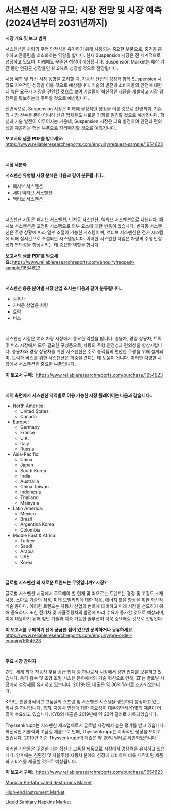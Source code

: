 <p><h1>서스펜션 시장 규모: 시장 전망 및 시장 예측 (2024년부터 2031년까지)</h1></p><p><strong>시장 개요 및 보고 범위</strong></p>
<p><p>서스펜션은 차량의 주행 안전성을 유지하기 위해 사용되는 중요한 부품으로, 충격을 흡수하고 흔들림을 최소화하는 역할을 합니다. 현재 Suspension 시장은 전 세계적으로 성장하고 있으며, 미래에도 꾸준한 성장이 예상됩니다. Suspension Market는 예상 기간 동안 연평균 성장률인 14.9%로 성장할 것으로 전망됩니다.</p><p>시장 예측 및 최신 시장 동향을 고려할 때, 자동차 산업의 성장과 함께 Suspension 시장도 지속적인 성장을 이룰 것으로 예상됩니다. 기술의 발전과 소비자들의 안전에 대한 더 높은 요구가 시장을 견인할 것으로 보여 기업들이 혁신적인 제품을 개발하고 시장 경쟁력을 확보하는데 주력할 것으로 예상됩니다.</p><p>전반적으로, Suspension 시장은 미래에 긍정적인 성장을 이룰 것으로 전망되며, 기존의 시장 선수들 뿐만 아니라 신규 업체들도 새로운 기회를 발견할 것으로 예상됩니다. 혁신과 기술 발전이 이루어지는 가운데, Suspension 시장은 더욱 발전하여 안전과 편의성을 제공하는 핵심 부품으로 자리매김할 것으로 예측됩니다.</p></p>
<p><strong>보고서의 샘플 PDF를 받으세요:</strong> <a href="https://www.reliableresearchreports.com/enquiry/request-sample/1654623">https://www.reliableresearchreports.com/enquiry/request-sample/1654623</a></p>
<p>&nbsp;</p>
<p><strong>시장 세분화</strong></p>
<p><strong>서스펜션 유형별 시장 분석은 다음과 같이 분류됩니다.:</strong></p>
<p><ul><li>패시브 서스펜션</li><li>세미 액티브 서스펜션</li><li>액티브 서스펜션</li></ul></p>
<p>&nbsp;</p>
<p><p>서스펜션 시장은 패시브 서스펜션, 반자동 서스펜션, 액티브 서스펜션으로 나뉩니다. 패시브 서스펜션은 고정된 시스템으로 외부 요소에 대한 반응이 없습니다. 반자동 서스펜션은 주행 상황에 따라 일부 조절이 가능한 시스템이며, 액티브 서스펜션은 전자 시스템에 의해 실시간으로 조절되는 시스템입니다. 이러한 서스펜션 타입은 차량의 주행 안정성과 편의성을 향상시키는 데 중요한 역할을 합니다.</p></p>
<p><strong>보고서의 샘플 PDF를 받으세요:</strong>&nbsp;<a href="https://www.reliableresearchreports.com/enquiry/request-sample/1654623">https://www.reliableresearchreports.com/enquiry/request-sample/1654623</a></p>
<p>&nbsp;</p>
<p><strong> 서스펜션 응용 분야별 시장 산업 조사는 다음과 같이 분류됩니다.:</strong></p>
<p><ul><li>승용차</li><li>가벼운 상업용 차량</li><li>트럭</li><li>버스</li></ul></p>
<p>&nbsp;</p>
<p><p>서스펜션 시장은 여러 차량 시장에서 중요한 역할을 합니다. 승용차, 경량 상용차, 트럭 및 버스 시장에서 모두 필요한 구성품으로, 차량의 주행 안정성과 편의성을 향상시킵니다. 승용차와 경량 상용차를 위한 서스펜션은 주로 승객들의 편안한 주행을 위해 설계되며, 트럭과 버스를 위한 서스펜션은 하중을 견디는 데 도움이 됩니다. 이러한 다양한 시장에서 서스펜션은 중요한 부품입니다.</p></p>
<p><strong>이 보고서 구매:</strong>&nbsp; <a href="https://www.reliableresearchreports.com/purchase/1654623">https://www.reliableresearchreports.com/purchase/1654623</a></p>
<p>&nbsp;</p>
<p><strong>지역 측면에서 서스펜션 지역별로 이용 가능한 시장 플레이어는 다음과 같습니다.:</strong></p>
<p><ul>
    <li>
        North America:
        <ul>
            <li>United States</li>
            <li>Canada</li>
        </ul>
    </li>
    <li>
        Europe:
        <ul>
            <li>Germany</li>
            <li>France</li>
            <li>U.K.</li>
            <li>Italy</li>
            <li>Russia</li>
        </ul>
    </li>
    <li>
        Asia-Pacific:
        <ul>
            <li>China</li>
            <li>Japan</li>
            <li>South Korea</li>
            <li>India</li>
            <li>Australia</li>
            <li>China Taiwan</li>
            <li>Indonesia</li>
            <li>Thailand</li>
            <li>Malaysia</li>
        </ul>
    </li>
    <li>
        Latin America:
        <ul>
            <li>Mexico</li>
            <li>Brazil</li>
            <li>Argentina Korea</li>
            <li>Colombia</li>
        </ul>
    </li>
    <li>
        Middle East & Africa:
        <ul>
            <li>Turkey</li>
            <li>Saudi</li>
            <li>Arabia</li>
            <li>UAE</li>
            <li>Korea</li>
        </ul>
    </li>
    </ul></p>
<p>&nbsp;</p>
<p><strong>글로벌 서스펜션 의 새로운 트렌드는 무엇입니까? 시장?</strong></p>
<p><p>글로벌 서스펜션 시장에서 주목해야 할 현재 및 떠오르는 트렌드는 경량 및 고강도 소재 사용, 스마트 기술의 적용, 미래 모빌리티에 대한 적응, 에너지 효율 향상을 위한 혁신적 기술 등이다. 이러한 트렌드는 자동차 산업의 변화에 대비하고 미래 시장을 선도하기 위해 중요하다. 또한 전기차 및 자율주행차의 발전에 따라 수요가 증가할 것으로 예상되며, 이에 대응하기 위해 첨단 기술과 지속 가능한 솔루션이 더욱 중요해질 것으로 전망된다.</p></p>
<p><strong>이 보고서를 구매하기 전에 궁금한 점이 있으면 문의하거나 공유하세요.</strong>- <a href="https://www.reliableresearchreports.com/enquiry/pre-order-enquiry/1654623">https://www.reliableresearchreports.com/enquiry/pre-order-enquiry/1654623</a></p>
<p>&nbsp;</p>
<p><strong>주요 시장 참여자</strong></p>
<p><p>ZF는 세계 최대 자동차 부품 공급 업체 중 하나로서 시장에서 강한 입지를 보유하고 있습니다. 충격 흡수 및 조향 조절 시스템 분야에서의 기술 혁신으로 인해, ZF는 글로벌 시장에서 성장세를 유지하고 있습니다. 2019년도 매출은 약 36억 달러로 조사되었습니다.</p><p>KYB는 친환경적이고 고품질의 스프링 및 서스펜션 시스템을 생산하여 성장하고 있는 회사 중 하나입니다. 특히, 자동차 안전에 대한 중요성이 대두되면서 KYB의 제품이 더 많이 수요되고 있습니다. KYB의 매출은 2019년에 약 22억 달러로 기록되었습니다.</p><p>Thyssenkrupp는 서스펜션 제조업체로서 글로벌 시장에서 높은 평가를 받고 있습니다. 혁신적인 기술력과 고품질 제품으로 인해, Thyssenkrupp는 지속적인 성장을 보이고 있습니다. 2019년 기준 Thyssenkrupp의 매출은 약 20억 달러로 확인되었습니다.</p><p>이러한 기업들은 꾸준한 기술 혁신과 고품질 제품으로 시장에서 경쟁력을 유지하고 있습니다. 향후에는 친환경 및 자율주행 자동차 분야의 성장에 대비하여 더욱 다각화된 제품과 서비스를 제공할 것으로 예상됩니다.</p></p>
<p><strong>이 보고서 구매:</strong>&nbsp;&nbsp;<a href="https://www.reliableresearchreports.com/purchase/1654623">https://www.reliableresearchreports.com/purchase/1654623</a></p>
<p><p><a href="https://www.linkedin.com/pulse/global-modular-prefabricated-restrooms-market-size-tliwe?trackingId=r06QXiLHeCEwz4kRXsxdFA%3D%3D">Modular Prefabricated Restrooms Market</a></p><p><a href="https://www.linkedin.com/pulse/high-end-instrument-market-research-report-provides-btzae?trackingId=1T9vfNkjgAwsUiO4qX8slA%3D%3D">High-end Instrument Market</a></p><p><a href="https://www.linkedin.com/pulse/liquid-sanitary-napkins-market-research-report-forecasted-tzyqe?trackingId=Ky8nPaR0FNVlT1FGQTR27Q%3D%3D">Liquid Sanitary Napkins Market</a></p></p>
